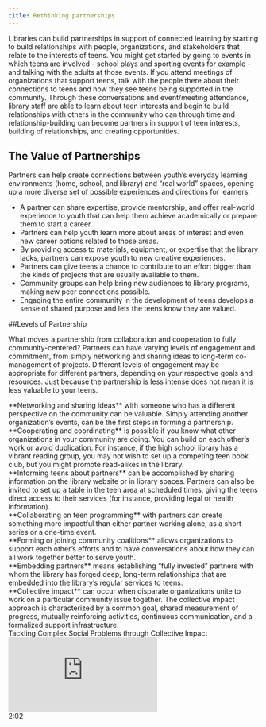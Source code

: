 ```yaml
---
title: Rethinking partnerships
---
```


Libraries can build partnerships in support of connected learning by starting to build relationships with people, organizations, and stakeholders that relate to the interests of teens.  You might get started by going to events in which teens are involved - school plays and sporting events for example - and talking with the adults at those events. If you attend meetings of organizations that support teens, talk with the people there about their connections to teens and  how they see teens being supported in the community.  Through these conversations and event/meeting attendance, library staff are able to learn about teen interests and begin to build relationships with others in the community who can through time and relationship-building can become partners in support of teen interests, building of relationships, and creating opportunities.

<div class="callout info" markdown="1">

## The Value of Partnerships
Partners can help create connections between youth’s everyday learning environments (home, school, and library) and “real world” spaces, opening up a more diverse set of possible experiences and directions for learners.
* A partner can share expertise, provide mentorship, and offer real-world experience to youth that can help them achieve academically or prepare them to start a career.
* Partners can help youth learn more about areas of interest and even new career options related to those areas.
* By providing access to materials, equipment, or expertise that the library lacks, partners can expose youth to new creative experiences.
* Partners can give teens a chance to contribute to an effort bigger than the kinds of projects that are usually available to them.
* Community groups can help bring new audiences to library programs, making new peer connections possible.
* Engaging the entire community in the development of teens develops a sense of shared purpose and lets the teens know they are valued.
</div>

##Levels of Partnership


What moves a partnership from collaboration and cooperation to fully community-centered? Partners can have varying levels of engagement and commitment, from simply networking and sharing ideas to long-term co-management of projects. Different levels of engagement may be appropriate for different partners, depending on your respective goals and resources. Just because the partnership is less intense does not mean it is less valuable to your teens.

<div class="colorhighlight color1" markdown="1">
**Networking and sharing ideas** with someone who has a different perspective on the community can be valuable. Simply attending another organization’s events, can be the first steps in forming a partnership.
</div>

<div class="colorhighlight color1" markdown="1">
**Cooperating and coordinating** is possible if you know what other organizations in your community are doing. You can build on each other’s work or avoid duplication. For instance, if the high school library has a vibrant reading group, you may not wish to set up a competing teen book club, but you might promote read-alikes in the library.
</div>

<div class="colorhighlight color1" markdown="1">
**Informing teens about partners** can be accomplished by sharing information on the library website or in library spaces. Partners can also be invited to set up a table in the teen area at scheduled times, giving the teens direct access to their services (for instance, providing legal or health information).
</div>

<div class="colorhighlight color1" markdown="1">
**Collaborating on teen programming** with partners can create something more impactful than either partner working alone, as a short series or a one-time event.
</div>

<div class="colorhighlight color1" markdown="1">
**Forming or joining community coalitions** allows organizations to support each other’s efforts and to have conversations about how they can all work together better to serve youth.
</div>

<div class="colorhighlight color1" markdown="1">
**Embedding partners** means establishing “fully invested” partners with whom the library has forged deep, long-term relationships that are embedded into the library’s regular services to teens.
</div>

<div class="colorhighlight color1" markdown="1">
**Collective impact** can occur when disparate organizations unite to work on a particular community issue together. The collective impact approach is characterized by a common goal, shared measurement of progress, mutually reinforcing activities, continuous communication, and a formalized support infrastructure. </div>

<div class="callout videos" markdown="1">
Tackling Complex Social Problems through Collective Impact
<iframe src="https://www.youtube.com/embed/pzmMk63ihNM" frameborder="0" allow="autoplay; encrypted-media" allowfullscreen></iframe>
<div class="videotime">2:02</div></div>
